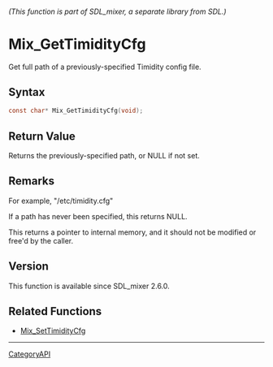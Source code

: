###### (This function is part of SDL_mixer, a separate library from SDL.)
# Mix_GetTimidityCfg

Get full path of a previously-specified Timidity config file.

## Syntax

```c
const char* Mix_GetTimidityCfg(void);

```

## Return Value

Returns the previously-specified path, or NULL if not set.

## Remarks

For example, "/etc/timidity.cfg"

If a path has never been specified, this returns NULL.

This returns a pointer to internal memory, and it should not be modified or
free'd by the caller.

## Version

This function is available since SDL_mixer 2.6.0.

## Related Functions

* [Mix_SetTimidityCfg](Mix_SetTimidityCfg)

----
[CategoryAPI](CategoryAPI)

